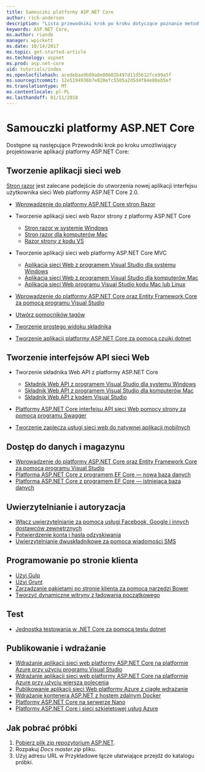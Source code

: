 ```yaml
---
title: Samouczki platformy ASP.NET Core
author: rick-anderson
description: "Lista przewodniki krok po kroku dotyczące poznanie metod tworzenia aplikacji platformy ASP.NET Core."
keywords: ASP.NET Core,
ms.author: riande
manager: wpickett
ms.date: 10/14/2017
ms.topic: get-started-article
ms.technology: aspnet
ms.prod: asp.net-core
uid: tutorials/index
ms.openlocfilehash: acedebaa9b89a0e00602b497d11d5612fce99a5f
ms.sourcegitcommit: 12e5194936b7e820efc5505a2d5d4f84e88eb5ef
ms.translationtype: MT
ms.contentlocale: pl-PL
ms.lasthandoff: 01/11/2018
---
```

# <a name="aspnet-core-tutorials"></a>Samouczki platformy ASP.NET Core

Dostępne są następujące Przewodniki krok po kroku umożliwiający projektowanie aplikacji platformy ASP.NET Core:

## <a name="build-web-apps"></a>Tworzenie aplikacji sieci web

[Stron razor](xref:mvc/razor-pages/index) jest zalecane podejście do utworzenia nowej aplikacji interfejsu użytkownika sieci Web platformy ASP.NET Core 2.0.

* [Wprowadzenie do platformy ASP.NET Core stron Razor](xref:mvc/razor-pages/index)
* Tworzenie aplikacji sieci web Razor strony z platformy ASP.NET Core

   * [Stron razor w systemie Windows](xref:tutorials/razor-pages/index)
   * [Stron razor dla komputerów Mac](xref:tutorials/razor-pages-mac/index)
   * [Razor strony z kodu VS](xref:tutorials/razor-pages-vsc/index)  

* Tworzenie aplikacji sieci web platformy ASP.NET Core MVC

   * [Aplikacja sieci Web z programem Visual Studio dla systemu Windows](first-mvc-app/index.md)
   * [Aplikacja sieci Web z programem Visual Studio dla komputerów Mac](first-mvc-app-mac/index.md)
   * [Aplikacja sieci Web programu Visual Studio kodu Mac lub Linux](first-mvc-app-xplat/index.md)

* [Wprowadzenie do platformy ASP.NET Core oraz Entity Framework Core za pomocą programu Visual Studio](../data/ef-mvc/index.md)
* [Utwórz pomocników tagów](../mvc/views/tag-helpers/authoring.md)
* [Tworzenie prostego widoku składnika](../mvc/views/view-components.md#walkthrough-creating-a-simple-view-component)
* [Tworzenie aplikacji platformy ASP.NET Core za pomocą czujki dotnet](dotnet-watch.md)

## <a name="build-web-apis"></a>Tworzenie interfejsów API sieci Web
* Tworzenie składnika Web API z platformy ASP.NET Core

  * [Składnik Web API z programem Visual Studio dla systemu Windows](first-web-api.md)
  * [Składnik Web API z programem Visual Studio dla komputerów Mac](xref:tutorials/first-web-api-mac)
  * [Składnik Web API z kodem Visual Studio](web-api-vsc.md)
  
* [Platformy ASP.NET Core interfejsu API sieci Web pomocy strony za pomocą programu Swagger](web-api-help-pages-using-swagger.md)
* [Tworzenie zaplecza usługi sieci web do natywnej aplikacji mobilnych](../mobile/native-mobile-backend.md)

## <a name="data-access-and-storage"></a>Dostęp do danych i magazynu
* [Wprowadzenie do platformy ASP.NET Core oraz Entity Framework Core za pomocą programu Visual Studio](../data/ef-mvc/index.md)
* [Platforma ASP.NET Core z programem EF Core — nowa baza danych](https://docs.microsoft.com/ef/core/get-started/aspnetcore/new-db)
* [Platforma ASP.NET Core z programem EF Core — istniejąca baza danych](https://docs.microsoft.com/ef/core/get-started/aspnetcore/existing-db)

## <a name="authentication-and-authorization"></a>Uwierzytelnianie i autoryzacja
* [Włącz uwierzytelnianie za pomocą usługi Facebook, Google i innych dostawców zewnętrznych](../security/authentication/social/index.md)
* [Potwierdzenie konta i hasła odzyskiwania](../security/authentication/accconfirm.md)
* [Uwierzytelnianie dwuskładnikowe za pomocą wiadomości SMS](../security/authentication/2fa.md)

## <a name="client-side-development"></a>Programowanie po stronie klienta
* [Użyj Gulp](../client-side/using-gulp.md)
* [Użyj Grunt](../client-side/using-grunt.md)
* [Zarządzanie pakietami po stronie klienta za pomocą narzędzi Bower](../client-side/bower.md)
* [Tworzyć dynamiczne witryny z ładowania początkowego](../client-side/bootstrap.md)

## <a name="test"></a>Test
* [Jednostka testowania w .NET Core za pomocą testu dotnet](https://docs.microsoft.com/dotnet/articles/core/testing/unit-testing-with-dotnet-test)

## <a name="publish-and-deploy"></a>Publikowanie i wdrażanie
* [Wdrażanie aplikacji sieci web platformy ASP.NET Core na platformie Azure przy użyciu programu Visual Studio](publish-to-azure-webapp-using-vs.md)
* [Wdrażanie aplikacji sieci web platformy ASP.NET Core na platformie Azure przy użyciu wiersza polecenia](publish-to-azure-webapp-using-cli.md)
* [Publikowanie aplikacji sieci Web platformy Azure z ciągłe wdrażanie](xref:host-and-deploy/azure-apps/azure-continuous-deployment)
* [Wdrażanie kontenera ASP.NET z hostem zdalnym Docker](https://docs.microsoft.com/azure/vs-azure-tools-docker-hosting-web-apps-in-docker)
* [Platformy ASP.NET Core na serwerze Nano](nano-server.md)
* [Platformy ASP.NET Core i sieci szkieletowej usług Azure](https://docs.microsoft.com/azure/service-fabric/service-fabric-add-a-web-frontend)

<a name="download"></a> 
## <a name="how-to-download-a-sample"></a>Jak pobrać próbki
1. [Pobierz plik zip repozytorium ASP.NET](https://codeload.github.com/aspnet/Docs/zip/master).
1. Rozpakuj *Docs master.zip* pliku.
1. Użyj adresu URL w Przykładowe łącze ułatwiające przejdź do katalogu próbki. 
